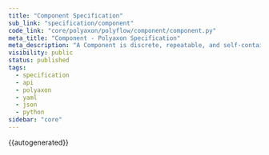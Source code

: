 ```yaml
---
title: "Component Specification"
sub_link: "specification/component"
code_link: "core/polyaxon/polyflow/component/component.py"
meta_title: "Component - Polyaxon Specification"
meta_description: "A Component is discrete, repeatable, and self-contained action."
visibility: public
status: published
tags:
  - specification
  - api
  - polyaxon
  - yaml
  - json
  - python
sidebar: "core"
---
```


{{autogenerated}}
